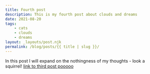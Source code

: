 ```yaml
---
title: Fourth post
description: This is my fourth post about clouds and dreams
date: 2021-08-20
tags:
    - cats
    - clouds
    - dreams
layout: _layouts/post.njk
permalink: /blog/posts/{{ title | slug }}/
---
```

In this post I will expand on the nothingness of my thoughts - look a squirrel!
[link to third post pooooo](/publications/paper-01)

